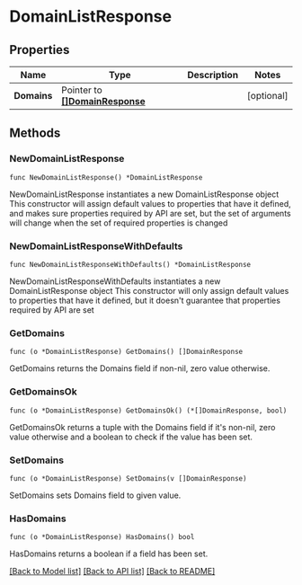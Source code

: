 # DomainListResponse

## Properties

Name | Type | Description | Notes
------------ | ------------- | ------------- | -------------
**Domains** | Pointer to [**[]DomainResponse**](DomainResponse.md) |  | [optional] 

## Methods

### NewDomainListResponse

`func NewDomainListResponse() *DomainListResponse`

NewDomainListResponse instantiates a new DomainListResponse object
This constructor will assign default values to properties that have it defined,
and makes sure properties required by API are set, but the set of arguments
will change when the set of required properties is changed

### NewDomainListResponseWithDefaults

`func NewDomainListResponseWithDefaults() *DomainListResponse`

NewDomainListResponseWithDefaults instantiates a new DomainListResponse object
This constructor will only assign default values to properties that have it defined,
but it doesn't guarantee that properties required by API are set

### GetDomains

`func (o *DomainListResponse) GetDomains() []DomainResponse`

GetDomains returns the Domains field if non-nil, zero value otherwise.

### GetDomainsOk

`func (o *DomainListResponse) GetDomainsOk() (*[]DomainResponse, bool)`

GetDomainsOk returns a tuple with the Domains field if it's non-nil, zero value otherwise
and a boolean to check if the value has been set.

### SetDomains

`func (o *DomainListResponse) SetDomains(v []DomainResponse)`

SetDomains sets Domains field to given value.

### HasDomains

`func (o *DomainListResponse) HasDomains() bool`

HasDomains returns a boolean if a field has been set.


[[Back to Model list]](../README.md#documentation-for-models) [[Back to API list]](../README.md#documentation-for-api-endpoints) [[Back to README]](../README.md)


